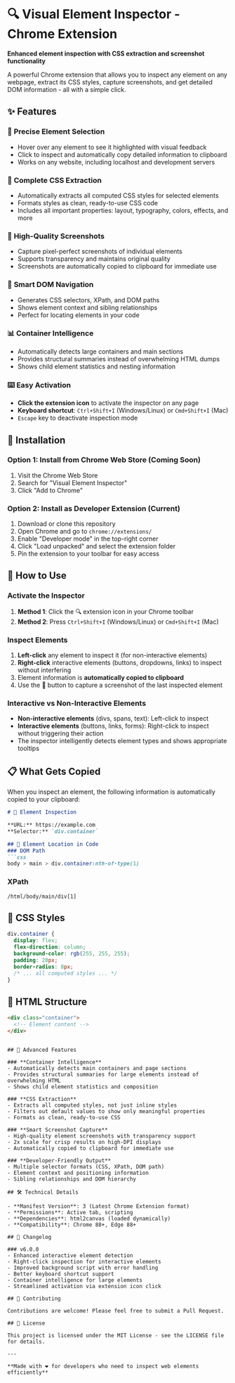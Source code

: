 # 🔍 Visual Element Inspector - Chrome Extension

**Enhanced element inspection with CSS extraction and screenshot functionality**

A powerful Chrome extension that allows you to inspect any element on any webpage, extract its CSS styles, capture screenshots, and get detailed DOM information - all with a simple click.

## ✨ Features

### 🎯 **Precise Element Selection**
- Hover over any element to see it highlighted with visual feedback
- Click to inspect and automatically copy detailed information to clipboard
- Works on any website, including localhost and development servers

### 🎨 **Complete CSS Extraction**
- Automatically extracts all computed CSS styles for selected elements
- Formats styles as clean, ready-to-use CSS code
- Includes all important properties: layout, typography, colors, effects, and more

### 📸 **High-Quality Screenshots**
- Capture pixel-perfect screenshots of individual elements
- Supports transparency and maintains original quality
- Screenshots are automatically copied to clipboard for immediate use

### 🧭 **Smart DOM Navigation**
- Generates CSS selectors, XPath, and DOM paths
- Shows element context and sibling relationships
- Perfect for locating elements in your code

### 📊 **Container Intelligence**
- Automatically detects large containers and main sections
- Provides structural summaries instead of overwhelming HTML dumps
- Shows child element statistics and nesting information

### ⌨️ **Easy Activation**
- **Click the extension icon** to activate the inspector on any page
- **Keyboard shortcut**: `Ctrl+Shift+I` (Windows/Linux) or `Cmd+Shift+I` (Mac)
- `Escape` key to deactivate inspection mode

## 🚀 Installation

### Option 1: Install from Chrome Web Store (Coming Soon)
1. Visit the Chrome Web Store
2. Search for "Visual Element Inspector"  
3. Click "Add to Chrome"

### Option 2: Install as Developer Extension (Current)
1. Download or clone this repository
2. Open Chrome and go to `chrome://extensions/`
3. Enable "Developer mode" in the top-right corner
4. Click "Load unpacked" and select the extension folder
5. Pin the extension to your toolbar for easy access

## 🎯 How to Use

### **Activate the Inspector**
1. **Method 1**: Click the 🔍 extension icon in your Chrome toolbar
2. **Method 2**: Press `Ctrl+Shift+I` (Windows/Linux) or `Cmd+Shift+I` (Mac)

### **Inspect Elements**
1. **Left-click** any element to inspect it (for non-interactive elements)
2. **Right-click** interactive elements (buttons, dropdowns, links) to inspect without interfering
3. Element information is **automatically copied to clipboard**
4. Use the 📸 button to capture a screenshot of the last inspected element

### **Interactive vs Non-Interactive Elements**
- **Non-interactive elements** (divs, spans, text): Left-click to inspect
- **Interactive elements** (buttons, links, forms): Right-click to inspect without triggering their action
- The inspector intelligently detects element types and shows appropriate tooltips

## 📋 What Gets Copied

When you inspect an element, the following information is automatically copied to your clipboard:

```markdown
# 🎨 Element Inspection

**URL:** https://example.com
**Selector:** `div.container`

## 🧭 Element Location in Code
### DOM Path
```css
body > main > div.container:nth-of-type(1)
```

### XPath  
```xpath
/html/body/main/div[1]
```

## 🎨 CSS Styles
```css
div.container {
  display: flex;
  flex-direction: column;
  background-color: rgb(255, 255, 255);
  padding: 20px;
  border-radius: 8px;
  /* ... all computed styles ... */
}
```

## 📝 HTML Structure
```html
<div class="container">
  <!-- Element content -->
</div>
```
```

## 🔧 Advanced Features

### **Container Intelligence**
- Automatically detects main containers and page sections
- Provides structural summaries for large elements instead of overwhelming HTML
- Shows child element statistics and composition

### **CSS Extraction**
- Extracts all computed styles, not just inline styles
- Filters out default values to show only meaningful properties
- Formats as clean, ready-to-use CSS

### **Smart Screenshot Capture**  
- High-quality element screenshots with transparency support
- 2x scale for crisp results on high-DPI displays
- Automatically copied to clipboard for immediate use

### **Developer-Friendly Output**
- Multiple selector formats (CSS, XPath, DOM path)
- Element context and positioning information
- Sibling relationships and DOM hierarchy

## 🛠️ Technical Details

- **Manifest Version**: 3 (Latest Chrome Extension format)
- **Permissions**: Active tab, scripting
- **Dependencies**: html2canvas (loaded dynamically)  
- **Compatibility**: Chrome 88+, Edge 88+

## 📝 Changelog

### v6.0.0
- Enhanced interactive element detection
- Right-click inspection for interactive elements
- Improved background script with error handling
- Better keyboard shortcut support
- Container intelligence for large elements
- Streamlined activation via extension icon click

## 🤝 Contributing

Contributions are welcome! Please feel free to submit a Pull Request.

## 📄 License

This project is licensed under the MIT License - see the LICENSE file for details.

---

**Made with ❤️ for developers who need to inspect web elements efficiently** 